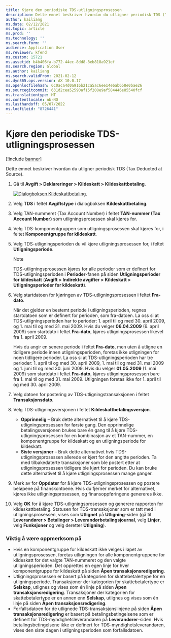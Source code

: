 ```yaml
---
title: Kjøre den periodiske TDS-utligningsprosessen
description: Dette emnet beskriver hvordan du utligner periodisk TDS (Tax Deducted at Source).
author: kailiang
ms.date: 02/12/2021
ms.topic: article
ms.prod: ''
ms.technology: ''
ms.search.form: ''
audience: Application User
ms.reviewer: kfend
ms.custom: 15721
ms.assetid: b4b406fa-b772-44ec-8dd8-8eb818a921ef
ms.search.region: Global
ms.author: kailiang
ms.search.validFrom: 2021-02-12
ms.dyn365.ops.version: AX 10.0.17
ms.openlocfilehash: 6c0aca4d0a916b21ca5ac6ee14e6ab658e0bae26
ms.sourcegitcommit: 631d2cea52590af15f208e9af584446e85540fcf
ms.translationtype: HT
ms.contentlocale: nb-NO
ms.lasthandoff: 05/07/2022
ms.locfileid: "8726441"
---
```

# <a name="run-the-periodic-tds-settlement-process"></a>Kjøre den periodiske TDS-utligningsprosessen

[!include [banner](../includes/banner.md)]

Dette emnet beskriver hvordan du utligner periodisk TDS (Tax Deducted at Source).

1. Gå til **Avgift \> Deklareringer \> Kildeskatt \> Kildeskattbetaling**.

    [![Dialogboksen Kildeskattbetaling.](./media/apac-ind-TDS-47.png)](./media/apac-ind-TDS-47.png)

2. Velg **TDS** i feltet **Avgiftstype** i dialogboksen **Kildeskattbetaling**.
3. Velg TAN-nummeret (Tax Account Number) i feltet **TAN-nummer (Tax Account Number)** som utligningsprosessen skal kjøres for.
4. Velg TDS-komponentgruppen som utligningsprosessen skal kjøres for, i feltet **Komponentgruppe for kildeskatt**.
5. Velg TDS-utligningsperioden du vil kjøre utligningsprosessen for, i feltet **Utligningsperiode**.

    > [!NOTE]
    > TDS-utligningsprosessen kjøres for alle perioder som er definert for TDS-utligningsperioden i **Perioder**-fanen på siden **Utligningsperioder for kildeskatt** (**Avgift \> Indirekte avgifter \> Kildeskatt \> Utligningsperioder for kildeskatt**).

6. Velg startdatoen for kjøringen av TDS-utligningsprosessen i feltet **Fra-dato**.

    Når det gjelder en bestemt periode i utligningsperioden, regnes startdatoen som er definert for perioden, som fra-datoen. La oss si at TDS-utligningsperioden har to perioder: 1. april til og med 30. april 2009, og 1. mai til og med 31. mai 2009. Hvis du velger **06.04.2009** (6. april 2009) som startdato i feltet **Fra-dato**, kjøres utligningsprosessen likevel fra 1. april 2009.

    Hvis du angir en senere periode i feltet **Fra-dato**, men uten å utligne en tidligere periode innen utligningsperioden, foretas ikke utligningen for noen tidligere perioder. La oss si at TDS-utligningsperioden har tre perioder: 1. april til og med 30. april 2009, 1. mai til og med 31. mai 2009 og 1. juni til og med 30. juni 2009. Hvis du velger **01.05.2009** (1. mai 2009) som startdato i feltet **Fra-dato**, kjøres utligningsprosessen bare fra 1. mai til og med 31. mai 2009. Utligningen foretas ikke for 1. april til og med 30. april 2009.

7. Velg datoen for postering av TDS-utligningstransaksjonen i feltet **Transaksjonsdato**.
8. Velg TDS-utligningsversjonen i feltet **Kildeskattbetalingsversjon**.

     - **Opprinnelig** – Bruk dette alternativet til å kjøre TDS-utligningsprosessen for første gang. Den opprinnelige betalingsversjonen brukes bare én gang til å kjøre TDS-utligningsprosessen for en kombinasjon av et TAN-nummer, en komponentgruppe for kildeskatt og en utligningsperiode for kildeskatt.
    - **Siste versjoner** – Bruk dette alternativet hvis TDS-utligningsprosessen allerede er kjørt for den angitte perioden. Ta med tilbakedaterte transaksjoner som ble postert etter at utligningsprosessen tidligere ble kjørt for perioden. Du kan bruke dette alternativet til å kjøre utligningsprosessen mange ganger.

9. Merk av for **Oppdater** for å kjøre TDS-utligningsprosessen og postere beløpene på finanskontoene. Hvis du fjerner merket for alternativet, kjøres ikke utligningsprosessen, og finansoppføringene genereres ikke.
10. Velg **OK** for å kjøre TDS-utligningsprosessen og generere rapporten for kildeskattbetaling. Statusen for TDS-transaksjoner som er tatt med i utligningsprosessen, vises som **Utlignet** på **Utligning**-siden (gå til **Leverandører \> Betalinger \> Leverandørbetalingsjournal**, velg **Linjer**, velg **Funksjoner** og velg deretter **Utligning**).

### <a name="important-points"></a>Viktig å være oppmerksom på

- Hvis en komponentgruppe for kildeskatt ikke velges i løpet av utligningsprosessen, foretas utligningen for alle komponentgruppene for kildeskatt for det valgte TAN-nummeret og den valgte utligningsperioden. Det opprettes en egen linje for hver komponentgruppe for kildeskatt på siden **Åpen transaksjonsredigering**.
- Utligningsprosessen er basert på kategorien for skattebetalertype for en utligningsperiode. Transaksjoner der kategorien for skattebetalertype er **Selskap**, utlignes og vises som én linje på siden **Åpen transaksjonsredigering**. Transaksjoner der kategorien for skattebetalertype er en annen enn **Selskap**, utlignes og vises som én linje på siden **Åpen transaksjonsredigering**.
- Forfallsdatoen for de utlignede TDS-transaksjonslinjene på siden **Åpen transaksjonsredigering** er basert på betalingsbetingelsene som er definert for TDS-myndighetsleverandøren på **Leverandører**-siden. Hvis betalingsbetingelsene ikke er definert for TDS-myndighetsleverandøren, vises den siste dagen i utligningsperioden som forfallsdatoen.

